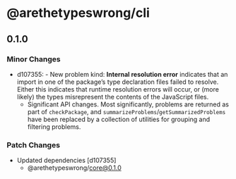 # @arethetypeswrong/cli

## 0.1.0

### Minor Changes

- d107355: - New problem kind: **Internal resolution error** indicates that an import in one of the package’s type declaration files failed to resolve. Either this indicates that runtime resolution errors will occur, or (more likely) the types misrepresent the contents of the JavaScript files.
  - Significant API changes. Most significantly, problems are returned as part of `checkPackage`, and `summarizeProblems`/`getSummarizedProblems` have been replaced by a collection of utilities for grouping and filtering problems.

### Patch Changes

- Updated dependencies [d107355]
  - @arethetypeswrong/core@0.1.0
